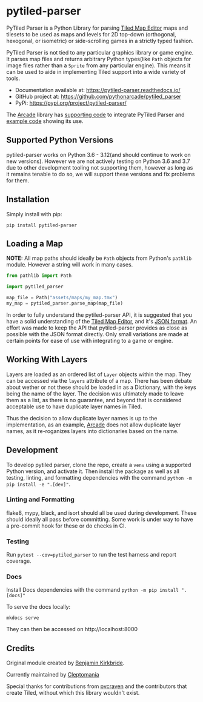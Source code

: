 # pytiled-parser

PyTiled Parser is a Python Library for parsing [Tiled Map Editor](https://www.mapeditor.org/) maps and tilesets to be used as maps and levels for 2D top-down (orthogonal, hexogonal, or isometric) or side-scrolling games in a strictly typed fashion.

PyTiled Parser is not tied to any particular graphics library or game engine. It parses map files and returns arbitrary Python types(like `Path` objects for image files rather than a `Sprite` from any particular engine). This means it can be used to aide in implementing Tiled support into a wide variety of tools.

- Documentation available at: https://pytiled-parser.readthedocs.io/
- GitHub project at: https://github.com/pythonarcade/pytiled_parser
- PyPi: https://pypi.org/project/pytiled-parser/

The [Arcade](https://api.arcade.academy) library has
[supporting code](https://api.arcade.academy/en/latest/api/tilemap.html) to
integrate PyTiled Parser and [example code](https://api.arcade.academy/en/latest/examples/index.html#using-tiled-map-editor-to-create-maps) showing its use.

## Supported Python Versions

pytiled-parser works on Python 3.6 - 3.12(and should continue to work on new versions). However we are not actively testing on Python 3.6 and 3.7 due to other development tooling not supporting them, however as long as it remains tenable to do so, we will support these versions and fix problems for them.

## Installation

Simply install with pip:

```
pip install pytiled-parser
```

## Loading a Map

**NOTE:** All map paths should ideally be `Path` objects from Python's `pathlib` module. However a string will work in many cases.

```python
from pathlib import Path

import pytiled_parser

map_file = Path("assets/maps/my_map.tmx")
my_map = pytiled_parser.parse_map(map_file)
```

In order to fully understand the pytiled-parser API, it is suggested that you have a solid understanding of the [Tiled Map Editor](https://doc.mapeditor.org/en/stable/), and it's [JSON format](https://doc.mapeditor.org/en/stable/reference/json-map-format/). An effort was made to keep the API that pytiled-parser provides as close as possible with the JSON format directly. Only small variations are made at certain points for ease of use with integrating to a game or engine.

## Working With Layers

Layers are loaded as an ordered list of `Layer` objects within the map. They can be accessed via the `layers` attribute of a map. There has been debate about wether or not these should be loaded in as a Dictionary, with the keys being the name of the layer. The decision was ultimately made to leave them as a list, as there is no guarantee, and beyond that is considered acceptable use to have duplicate layer names in Tiled.

Thus the decision to allow duplicate layer names is up to the implementation, as an example, [Arcade](https://arcade.academy) does not allow duplicate layer names, as it re-roganizes layers into dictionaries based on the name.

## Development

To develop pytiled parser, clone the repo, create a `venv` using a supported Python version, and activate it. Then install the package as well as all testing, linting, and formatting dependencies with the command `python -m pip install -e ".[dev]"`.

### Linting and Formatting

flake8, mypy, black, and isort should all be used during development. These should ideally all pass before committing. Some work is under way to have a pre-commit hook for these or do checks in CI.

### Testing

Run `pytest --cov=pytiled_parser` to run the test harness and report coverage.

### Docs

Install Docs dependencies with the command `python -m pip install ".[docs]"`

To serve the docs locally:

```
mkdocs serve
```

They can then be accessed on http://localhost:8000

## Credits

Original module created by [Benjamin Kirkbride](https://github.com/benjamin-kirkbride).

Currently maintained by [Cleptomania](https://github.com/cleptomania)

Special thanks for contributions from [pvcraven](https://github.com/pvcraven) and the contributors that create Tiled, without which this library wouldn't exist.
